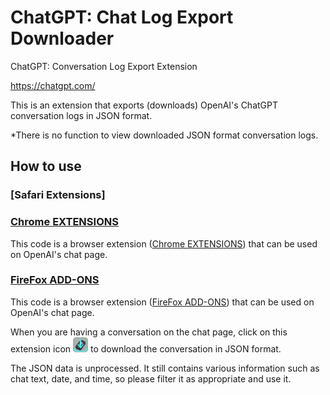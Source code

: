 # ChatGPT: Chat Log Export Downloader

ChatGPT: Conversation Log Export Extension

<https://chatgpt.com/>

This is an extension that exports (downloads) OpenAI's ChatGPT conversation logs in JSON format.

*There is no function to view downloaded JSON format conversation logs.

## How to use

### [Safari Extensions]

### [Chrome EXTENSIONS](https://chrome.google.com/webstore/detail/chatgpt-chat-log-export/)

This code is a browser extension ([Chrome EXTENSIONS](https://chrome.google.com/webstore/detail/chatgpt-chat-log-export/)) that can be used on OpenAI's chat page.

### [FireFox ADD-ONS](https://addons.mozilla.org/ja/firefox/addon/chatgpt-chat-log-export/)

This code is a browser extension ([FireFox ADD-ONS](https://addons.mozilla.org/ja/firefox/addon/chatgpt-chat-log-export/)) that can be used on OpenAI's chat page.

When you are having a conversation on the chat page, click on this extension icon <img src="./icons/download-icon.svg" width="24"> to download the conversation in JSON format.

The JSON data is unprocessed. It still contains various information such as chat text, date, and time, so please filter it as appropriate and use it.
